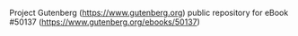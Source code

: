 Project Gutenberg (https://www.gutenberg.org) public repository for eBook #50137 (https://www.gutenberg.org/ebooks/50137)
